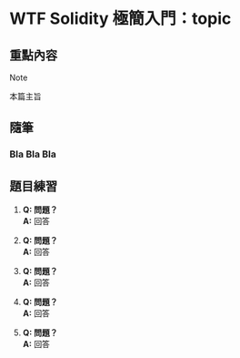 # WTF Solidity 極簡入門：topic

## 重點內容

> [!NOTE]
> 本篇主旨

## 隨筆

### Bla Bla Bla

## 題目練習

1. **Q: 問題？**  
   **A:** 回答

2. **Q: 問題？**  
   **A:** 回答

3. **Q: 問題？**  
   **A:** 回答

4. **Q: 問題？**  
   **A:** 回答

5. **Q: 問題？**  
   **A:** 回答
